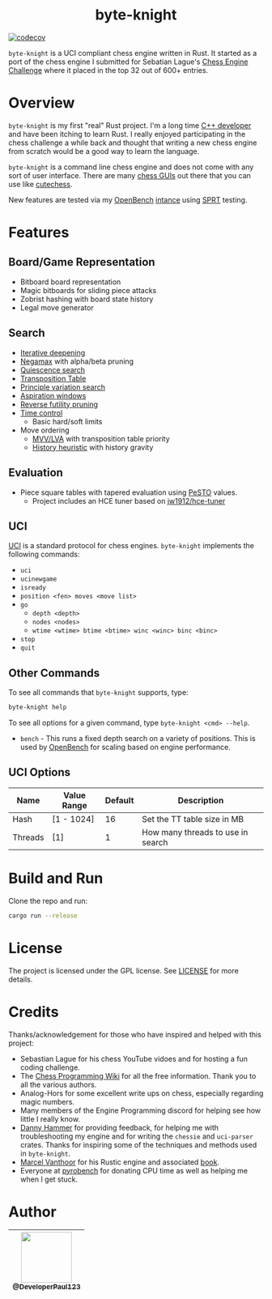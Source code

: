 <center><h1> byte-knight </h1></center>

[![codecov](https://codecov.io/gh/DeveloperPaul123/byte-knight/graph/badge.svg?token=USEPKU8K4G)](https://codecov.io/gh/DeveloperPaul123/byte-knight)

`byte-knight` is a UCI compliant chess engine written in Rust. It started as a port of the chess engine I submitted for Sebatian Lague's [Chess Engine Challenge](https://github.com/DeveloperPaul123/Leonidas) where it placed in the top 32 out of 600+ entries.

# Overview

`byte-knight` is my first "real" Rust project. I'm a long time [C++ developer](https://github.com/DeveloperPaul123?tab=repositories&q=&type=source&language=c%2B%2B&sort=stargazers) and have been itching to learn Rust. I really enjoyed participating in the chess challenge a while back and thought that writing a new chess engine from scratch would be a good way to learn the language.

`byte-knight` is a command line chess engine and does not come with any sort of user interface. There are many [chess GUIs](https://www.chessprogramming.org/GUI) out there that you can use like [cutechess](https://github.com/cutechess/cutechess).

New features are tested via my [OpenBench](https://github.com/AndyGrant/OpenBench) [intance](https://developerpaul123.pythonanywhere.com) using [SPRT](https://github.com/jw1912/SPRT/blob/main/SPRT.md#how-sprt-actually-works) testing.

# Features

## Board/Game Representation

- Bitboard board representation
- Magic bitboards for sliding piece attacks
- Zobrist hashing with board state history
- Legal move generator

## Search

- [Iterative deepening](https://www.chessprogramming.org/Iterative_Deepening)
- [Negamax](https://www.chessprogramming.org/Negamax) with alpha/beta pruning
- [Quiescence search](https://www.chessprogramming.org/Quiescence_Search)
- [Transposition Table](https://www.chessprogramming.org/Transposition_Table)
- [Principle variation search](https://www.chessprogramming.org/Principal_Variation_Search)
- [Aspiration windows](https://www.chessprogramming.org/Aspiration_Windows)
- [Reverse futility pruning](https://www.chessprogramming.org/Reverse_Futility_Pruning)
- [Time control](https://www.chessprogramming.org/Time_Management)
  - Basic hard/soft limits
- Move ordering
  - [MVV/LVA](https://www.chessprogramming.org/MVV-LVA) with transposition table priority
  - [History heuristic](https://www.chessprogramming.org/History_Heuristic) with history gravity

## Evaluation

- Piece square tables with tapered evaluation using [PeSTO](https://www.chessprogramming.org/PeSTO%27s_Evaluation_Function) values.
  - Project includes an HCE tuner based on [jw1912/hce-tuner](https://github.com/jw1912/hce-tuner)

## UCI

[UCI](https://www.chessprogramming.org/UCI) is a standard protocol for chess engines. `byte-knight` implements the following commands:

- `uci`
- `ucinewgame`
- `isready`
- `position <fen> moves <move list>`
- `go`
  - `depth <depth>`
  - `nodes <nodes>`
  - `wtime <wtime> btime <btime> winc <winc> binc <binc>`
- `stop`
- `quit`

## Other Commands

To see all commands that `byte-knight` supports, type:

```bash
byte-knight help
```

To see all options for a given command, type `byte-knight <cmd> --help`.

- `bench` - This runs a fixed depth search on a variety of positions. This is used by [OpenBench](https://github.com/AndyGrant/OpenBench) for scaling based on engine performance.

## UCI Options

| Name | Value Range | Default | Description |
| ---- | ----------- | ------- | ----------- |
| Hash | [1 - 1024] | 16      | Set the TT table size in MB |
| Threads | [1]      | 1       | How many threads to use in search |

# Build and Run

Clone the repo and run:

```bash
cargo run --release
```

# License

The project is licensed under the GPL license. See [LICENSE](LICENSE) for more details.

# Credits

Thanks/acknowledgement for those who have inspired and helped with this project:

- Sebastian Lague for his chess YouTube vidoes and for hosting a fun coding challenge.
- The [Chess Programming Wiki](https://www.chessprogramming.org/Main_Page) for all the free information. Thank you to all the various authors.
- Analog-Hors for some excellent write ups on chess, especially regarding magic numbers.
- Many members of the Engine Programming discord for helping see how little I really know.
- [Danny Hammer](https://github.com/dannyhammer/toad) for providing feedback, for helping me with troubleshooting my engine and for writing the `chessie` and `uci-parser` crates. Thanks for inspiring some of the techniques and methods used in `byte-knight`.
- [Marcel Vanthoor](https://github.com/mvanthoor/rustic) for his Rustic engine and associated [book](https://rustic-chess.org).
- Everyone at [pyrobench](https://pyronomy.pythonanywhere.com) for donating CPU time as well as helping me when I get stuck.

# Author

| [<img src="https://avatars0.githubusercontent.com/u/6591180?s=460&v=4" width="100"><br><sub>@DeveloperPaul123</sub>](https://github.com/DeveloperPaul123) |
|:----:|
